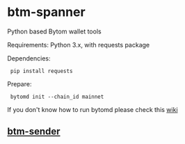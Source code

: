 # btm-spanner
Python based Bytom wallet tools

Requirements: Python 3.x, with requests package

Dependencies:
   ```
    pip install requests
   ```
Prepare:
   ```
    bytomd init --chain_id mainnet
   ```
   If you don't know how to run bytomd please check this [wiki](https://github.com/Bytom/bytom/wiki/Build-and-Install)

## [btm-sender](https://github.com/Bytom/btm-spanner/blob/master/btmsender/README.md)